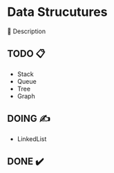# Data Strucutures

:pushpin: Description 

## TODO :clipboard:

- Stack
- Queue
- Tree
- Graph

## DOING :writing_hand: 

- LinkedList 

## DONE :heavy_check_mark: